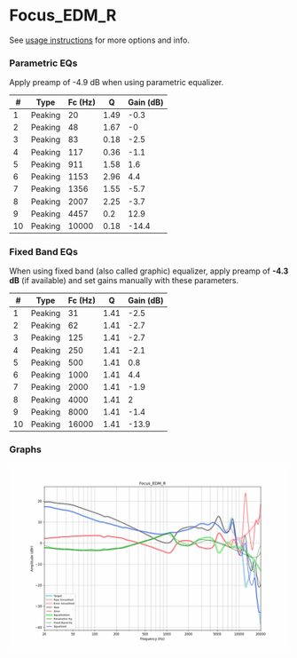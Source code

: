 # Focus_EDM_R
See [usage instructions](https://github.com/jaakkopasanen/AutoEq#usage) for more options and info.

### Parametric EQs
Apply preamp of -4.9 dB when using parametric equalizer.

|   # | Type    |   Fc (Hz) |    Q |   Gain (dB) |
|-----|---------|-----------|------|-------------|
|   1 | Peaking |        20 | 1.49 |        -0.3 |
|   2 | Peaking |        48 | 1.67 |        -0   |
|   3 | Peaking |        83 | 0.18 |        -2.5 |
|   4 | Peaking |       117 | 0.36 |        -1.1 |
|   5 | Peaking |       911 | 1.58 |         1.6 |
|   6 | Peaking |      1153 | 2.96 |         4.4 |
|   7 | Peaking |      1356 | 1.55 |        -5.7 |
|   8 | Peaking |      2007 | 2.25 |        -3.7 |
|   9 | Peaking |      4457 | 0.2  |        12.9 |
|  10 | Peaking |     10000 | 0.18 |       -14.4 |

### Fixed Band EQs
When using fixed band (also called graphic) equalizer, apply preamp of **-4.3 dB** (if available) and set gains manually with these parameters.

|   # | Type    |   Fc (Hz) |    Q |   Gain (dB) |
|-----|---------|-----------|------|-------------|
|   1 | Peaking |        31 | 1.41 |        -2.5 |
|   2 | Peaking |        62 | 1.41 |        -2.7 |
|   3 | Peaking |       125 | 1.41 |        -2.7 |
|   4 | Peaking |       250 | 1.41 |        -2.1 |
|   5 | Peaking |       500 | 1.41 |         0.8 |
|   6 | Peaking |      1000 | 1.41 |         4.4 |
|   7 | Peaking |      2000 | 1.41 |        -1.9 |
|   8 | Peaking |      4000 | 1.41 |         2   |
|   9 | Peaking |      8000 | 1.41 |        -1.4 |
|  10 | Peaking |     16000 | 1.41 |       -13.9 |

### Graphs
![](./Focus_EDM_R.png)
